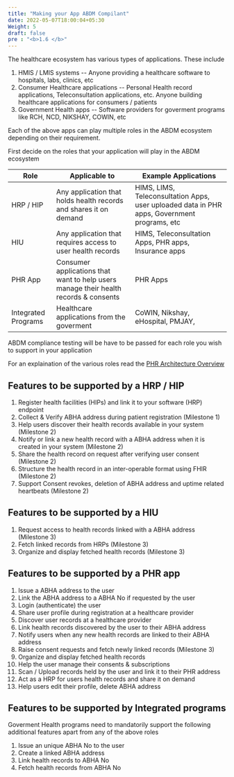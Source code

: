 ```yaml
---
title: "Making your App ABDM Compilant"
date: 2022-05-07T18:00:04+05:30
Weight: 5
draft: false
pre : "<b>1.6 </b>"
---
```


The healthcare ecosystem has various types of applications. These include

1. HMIS / LMIS systems -- Anyone providing a healthcare software to hospitals, labs, clinics, etc 
2. Consumer Healthcare applications -- Personal Health record applications, Teleconsultation applications, etc. Anyone building healthcare applications for consumers / patients  
3. Government Health apps  -- Software providers for goverment programs like RCH, NCD, NIKSHAY, COWIN, etc

Each of the above apps can play multiple roles in the ABDM ecosystem depending on their requirement. 

First decide on the roles that your application will play in the ABDM ecosystem 

 | Role | Applicable to | Example Applications | 
 | -----| ----------- | ------------------- |
 | HRP / HIP | Any application that holds health records and shares it on demand | HIMS, LIMS, Teleconsultation Apps, user uploaded data in PHR apps, Government programs, etc | 
 | HIU | Any application that requires access to user health records | HIMS, Teleconsultation Apps, PHR apps, Insurance apps | 
 | PHR App | Consumer applications that want to help users manage their health records & consents | PHR Apps | 
 | Integrated Programs | Healthcare applications from the goverment | CoWIN, Nikshay, eHospital, PMJAY, |  

ABDM compliance testing will be have to be passed for each role you wish to support in your application 

For an explaination of the various roles read the [PHR Architecture Overview](/abdm-docs/1-basics/phr_architecture_overview/)

## Features to be supported by a HRP / HIP

1. Register health facilities (HIPs) and link it to your software (HRP) endpoint
2. Collect & Verify ABHA address during patient registration (Milestone 1) 
3. Help users discover their health records available in your system (Milestone 2)
4. Notify or link a new health record with a ABHA address when it is created in your system (Milestone 2) 
5. Share the health record on request after verifying user consent (Milestone 2) 
6. Structure the health record in an inter-operable format using FHIR (Milestone 2)
7. Support Consent revokes, deletion of ABHA address and uptime related heartbeats (Milestone 2) 

## Features to be supported by a HIU

1. Request access to health records linked with a ABHA address (Milestone 3) 
2. Fetch linked records from HRPs (Milestone 3)
3. Organize and display fetched health records (Milestone 3) 


## Features to be supported by a PHR app

1. Issue a ABHA address to the user 
2. Link the ABHA address to a ABHA No if requested by the user 
3. Login (authenticate) the user 
4. Share user profile during registration at a healthcare provider
5. Discover user records at a healthcare provider
6. Link health records discovered by the user to their ABHA address
7. Notify users when any new health records are linked to their ABHA address
8. Raise consent requests and fetch newly linked records (Milestone 3)
9. Organize and display fetched health records
10. Help the user manage their consents & subscriptions 
11. Scan / Upload records held by the user and link it to their PHR address
14. Act as a HRP for users health records and share it on demand 
15. Help users edit their profile, delete ABHA address 

## Features to be supported by Integrated programs

Goverment Health programs need to mandatorily support the following additional features apart from any of the above roles

1. Issue an unique ABHA No to the user
2. Create a linked ABHA address 
3. Link health records to ABHA No
4. Fetch health records from ABHA No





